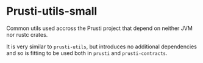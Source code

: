 # Prusti-utils-small

Common utils used accross the Prusti project that depend on neither
JVM nor rustc crates.

It is very similar to `prusti-utils`, but introduces no additional dependencies
and so is fitting to be used both in `prusti` and `prusti-contracts`.
